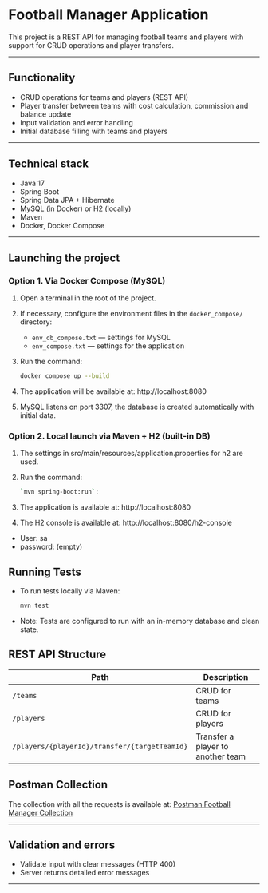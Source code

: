# Football Manager Application

This project is a REST API for managing football teams and players with support for CRUD operations and player transfers.

---

## Functionality

- CRUD operations for teams and players (REST API)
- Player transfer between teams with cost calculation, commission and balance update
- Input validation and error handling
- Initial database filling with teams and players

---

## Technical stack

- Java 17
- Spring Boot
- Spring Data JPA + Hibernate
- MySQL (in Docker) or H2 (locally)
- Maven
- Docker, Docker Compose

---

## Launching the project

### Option 1. Via Docker Compose (MySQL)

1. Open a terminal in the root of the project.

2. If necessary, configure the environment files in the `docker_compose/` directory:
   - `env_db_compose.txt` — settings for MySQL
   - `env_compose.txt` — settings for the application

3. Run the command:
    ```bash
    docker compose up --build

4. The application will be available at:
http://localhost:8080

5. MySQL listens on port 3307, the database is created automatically with initial data.

### Option 2. Local launch via Maven + H2 (built-in DB)

1. The settings in src/main/resources/application.properties for h2 are used.

2. Run the command:
    ```bash
    `mvn spring-boot:run`:

3. The application is available at:
http://localhost:8080

4. The H2 console is available at:
http://localhost:8080/h2-console
- User: sa
- password: (empty)

## Running Tests

- To run tests locally via Maven:
    ```bash
    mvn test
    ```
- Note: Tests are configured to run with an in-memory database and clean state.

## REST API Structure

| Path | Description |
|------------------------------------|-----------------------------------|
| `/teams` | CRUD for teams |
| `/players` | CRUD for players |
| `/players/{playerId}/transfer/{targetTeamId}` | Transfer a player to another team |

## Postman Collection

The collection with all the requests is available at:
[Postman Football Manager Collection](https://www.postman.com/atractor/codeseek-test-task/collection/83wksr1/postman-colletion-football-manager?action=share&creator=28166767)

---

## Validation and errors

- Validate input with clear messages (HTTP 400)
- Server returns detailed error messages

---